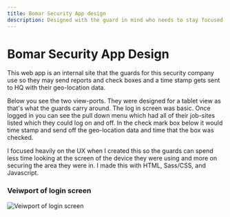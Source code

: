 ```yaml
---
title: Bomar Security App design
description: Designed with the guard in mind who needs to stay focused on his work rather then their smartphone application.
---
```


# Bomar Security App Design

This web app is an internal site that the guards for this security company use so they may send reports and check boxes and a time stamp gets sent to HQ with their geo-location data.

Below you see the two view-ports. They were designed for a tablet view as that's what the guards carry around. The log in screen was basic. Once logged in you can see the pull down menu which had all of their job-sites listed which they could log on and off. In the check mark box below it would time stamp and send off the geo-location data and time that the box was checked.

I focused heavily on the UX when I created this so the guards can spend less time looking at the screen of the device they were using and more on securing the area they were in. I made this with HTML, Sass/CSS, and Javascript.

### Veiwport of login screen

![Veiwport of login screen](/images/bomar-log-in.jpg)
